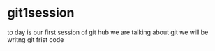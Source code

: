 # git1session

to day is our first session of git hub we are talking about git 
we will be writng git frist code
